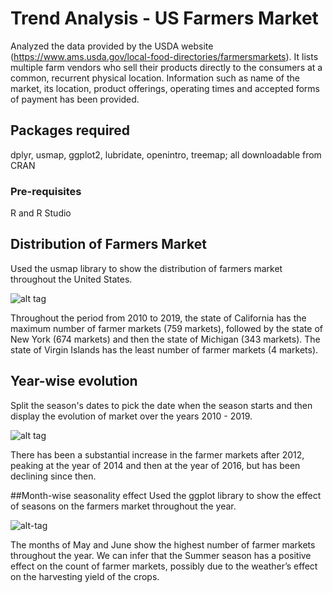 # Trend Analysis - US Farmers Market
Analyzed the data provided by the USDA website (https://www.ams.usda.gov/local-food-directories/farmersmarkets). It lists multiple farm vendors who sell their products directly to the consumers at a common, recurrent physical location. Information such as name of the market, its location, product offerings, operating times and accepted forms of payment has been provided.

## Packages required
dplyr, usmap, ggplot2, lubridate, openintro, treemap; all downloadable from CRAN

### Pre-requisites
R and R Studio

## Distribution of Farmers Market
Used the usmap library to show the distribution of farmers market throughout the United States.

![alt tag](https://user-images.githubusercontent.com/42359693/68337591-d240e800-00ae-11ea-9ee2-10700ecd4963.png)

Throughout the period from 2010 to 2019, the state of California has the maximum number of farmer markets (759 markets), followed by the state of New York (674 markets) and then the state of Michigan (343 markets). The state of Virgin Islands has the least number of farmer markets (4 markets).

## Year-wise evolution
Split the season's dates to pick the date when the season starts and then display the evolution of market over the years 2010 - 2019.

![alt tag](https://user-images.githubusercontent.com/42359693/68338761-319ff780-00b1-11ea-9d75-70250e3c379a.png)

There has been a substantial increase in the farmer markets after 2012, peaking at the year of 2014 and then at the year of 2016, but has been declining since then.

##Month-wise seasonality effect
Used the ggplot library to show the effect of seasons on the farmers market throughout the year.

![alt-tag](https://user-images.githubusercontent.com/42359693/68339254-36b17680-00b2-11ea-98bb-2d606ec51734.png)

The months of May and June show the highest number of farmer markets throughout the year. We can infer that the Summer season has a positive effect on the count of farmer markets, possibly due to the weather’s effect on the harvesting yield of the crops.

